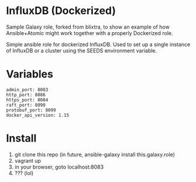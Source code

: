 InfluxDB (Dockerized)
=====================

Sample Galaxy role, forked from blixtra, to show an example of how Ansible+Atomic might work together with a properly Dockerized role.

Simple ansible role for dockerized InfluxDB. Used to set up a single instance of InfluxDB or a cluster using the SEEDS environment variable.

Variables
=========

```
admin_port: 8083
http_port: 8086
https_port: 8084
raft_port: 8090
protobuf_port: 8099
docker_api_version: 1.15
```

Install
=======

1. git clone this repo (in future, ansible-galaxy install this.galaxy.role)
2. vagrant up
3. in your browser, goto localhost:8083
4. ??? (lol)
